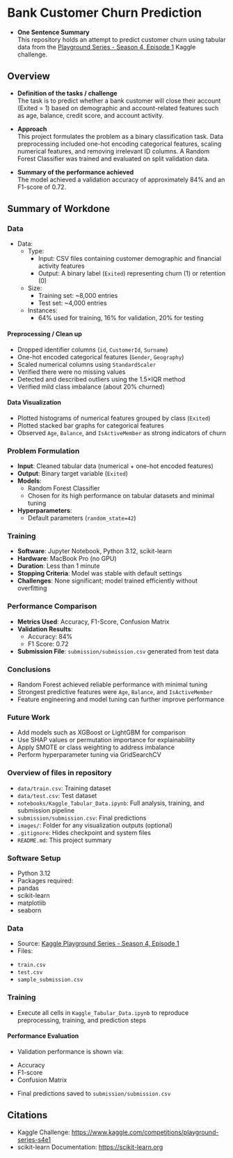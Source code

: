 # Bank Customer Churn Prediction

* **One Sentence Summary**  
  This repository holds an attempt to predict customer churn using tabular data from the [Playground Series - Season 4, Episode 1](https://www.kaggle.com/competitions/playground-series-s4e1) Kaggle challenge.

## Overview

* **Definition of the tasks / challenge**  
  The task is to predict whether a bank customer will close their account (Exited = 1) based on demographic and account-related features such as age, balance, credit score, and account activity.

* **Approach**  
  This project formulates the problem as a binary classification task. Data preprocessing included one-hot encoding categorical features, scaling numerical features, and removing irrelevant ID columns. A Random Forest Classifier was trained and evaluated on split validation data.

* **Summary of the performance achieved**  
  The model achieved a validation accuracy of approximately 84% and an F1-score of 0.72. 

## Summary of Workdone

### Data

* Data:
  * Type:
    * Input: CSV files containing customer demographic and financial activity features
    * Output: A binary label (`Exited`) representing churn (1) or retention (0)
  * Size:
    * Training set: ~8,000 entries
    * Test set: ~4,000 entries
  * Instances:
    * 64% used for training, 16% for validation, 20% for testing

#### Preprocessing / Clean up

* Dropped identifier columns (`id`, `CustomerId`, `Surname`)
* One-hot encoded categorical features (`Gender`, `Geography`)
* Scaled numerical columns using `StandardScaler`
* Verified there were no missing values
* Detected and described outliers using the 1.5×IQR method
* Verified mild class imbalance (about 20% churned)

#### Data Visualization

* Plotted histograms of numerical features grouped by class (`Exited`)
* Plotted stacked bar graphs for categorical features
* Observed `Age`, `Balance`, and `IsActiveMember` as strong indicators of churn

### Problem Formulation

* **Input**: Cleaned tabular data (numerical + one-hot encoded features)
* **Output**: Binary target variable (`Exited`)
* **Models**:
  * Random Forest Classifier
  * Chosen for its high performance on tabular datasets and minimal tuning
* **Hyperparameters**:
  * Default parameters (`random_state=42`)

### Training

* **Software**: Jupyter Notebook, Python 3.12, scikit-learn
* **Hardware**: MacBook Pro (no GPU)
* **Duration**: Less than 1 minute
* **Stopping Criteria**: Model was stable with default settings
* **Challenges**: None significant; model trained efficiently without overfitting

### Performance Comparison

* **Metrics Used**: Accuracy, F1-Score, Confusion Matrix
* **Validation Results**:
  * Accuracy: 84%
  * F1 Score: 0.72
* **Submission File**: `submission/submission.csv` generated from test data

### Conclusions

* Random Forest achieved reliable performance with minimal tuning
* Strongest predictive features were `Age`, `Balance`, and `IsActiveMember`
* Feature engineering and model tuning can further improve performance

### Future Work

* Add models such as XGBoost or LightGBM for comparison
* Use SHAP values or permutation importance for explainability
* Apply SMOTE or class weighting to address imbalance
* Perform hyperparameter tuning via GridSearchCV



### Overview of files in repository

* `data/train.csv`: Training dataset  
* `data/test.csv`: Test dataset  
* `notebooks/Kaggle_Tabular_Data.ipynb`: Full analysis, training, and submission pipeline  
* `submission/submission.csv`: Final predictions  
* `images/`: Folder for any visualization outputs (optional)  
* `.gitignore`: Hides checkpoint and system files  
* `README.md`: This project summary

### Software Setup

* Python 3.12
* Packages required:
* pandas
* scikit-learn
* matplotlib
* seaborn


### Data

* Source: [Kaggle Playground Series - Season 4, Episode 1](https://www.kaggle.com/competitions/playground-series-s4e1)
* Files:
- `train.csv`
- `test.csv`
- `sample_submission.csv`

### Training

* Execute all cells in `Kaggle_Tabular_Data.ipynb` to reproduce preprocessing, training, and prediction steps

#### Performance Evaluation

* Validation performance is shown via:
- Accuracy
- F1-score
- Confusion Matrix
* Final predictions saved to `submission/submission.csv`

## Citations

* Kaggle Challenge: https://www.kaggle.com/competitions/playground-series-s4e1  
* scikit-learn Documentation: https://scikit-learn.org  

